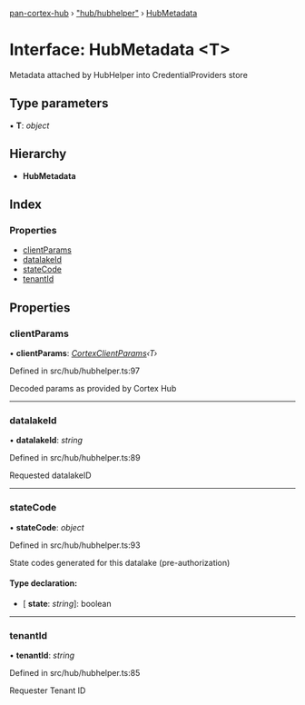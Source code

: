 [pan-cortex-hub](../README.md) › ["hub/hubhelper"](../modules/_hub_hubhelper_.md) › [HubMetadata](_hub_hubhelper_.hubmetadata.md)

# Interface: HubMetadata <**T**>

Metadata attached by HubHelper into CredentialProviders store

## Type parameters

▪ **T**: *object*

## Hierarchy

* **HubMetadata**

## Index

### Properties

* [clientParams](_hub_hubhelper_.hubmetadata.md#clientparams)
* [datalakeId](_hub_hubhelper_.hubmetadata.md#datalakeid)
* [stateCode](_hub_hubhelper_.hubmetadata.md#statecode)
* [tenantId](_hub_hubhelper_.hubmetadata.md#tenantid)

## Properties

###  clientParams

• **clientParams**: *[CortexClientParams](_hub_hubhelper_.cortexclientparams.md)‹T›*

Defined in src/hub/hubhelper.ts:97

Decoded params as provided by Cortex Hub

___

###  datalakeId

• **datalakeId**: *string*

Defined in src/hub/hubhelper.ts:89

Requested datalakeID

___

###  stateCode

• **stateCode**: *object*

Defined in src/hub/hubhelper.ts:93

State codes generated for this datalake (pre-authorization)

#### Type declaration:

* \[ **state**: *string*\]: boolean

___

###  tenantId

• **tenantId**: *string*

Defined in src/hub/hubhelper.ts:85

Requester Tenant ID
